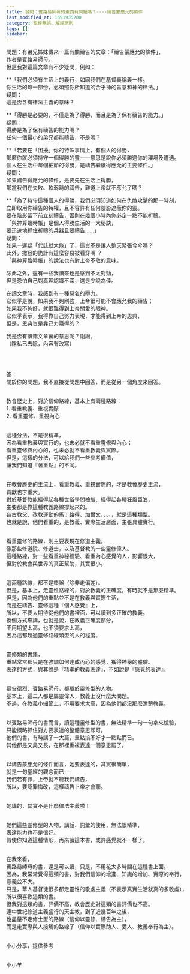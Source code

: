 ```yaml
---
title: 發問：賓路易師母的東西有問題嗎？----禱告蒙應允的條件
last_modified_at: 1691935200
category: 聖經無誤、解經原則
tags: []
sidebar: 
---
```


 <p>問題：有弟兄姊妹傳來一篇有關禱告的文章：「禱告蒙應允的條件」，<br>
作者是賓路易師母。<br>
但是我對這篇文章有不少疑問，例如：</p>

<p>**「我們必須有生活上的義行，如同我們在基督裏稱義一樣。<br>
你生活的每一部份，必須照你所知道的合乎神的旨意和神的律法。」<br>
疑問：<br>
這是否含有律法主義的意味？</p>

<p>**「得勝是必要的，不僅是為了得勝，而且是為了保有禱告的能力。」<br>
疑問：<br>
得勝是為了保有禱告的能力嗎？<br>
任何一個最小的弟兄都能禱告，不是嗎？</p>

<p>**「若要在「困擾」你的特殊事情上，有個人的得勝，<br>
那麼你就必須持守一個得勝的靈——意思是說你必須勝過你的環境及遭遇。<br>
個人在生活中每個細節的得勝，是禱告繼續得應允的主要條件。」<br>
疑問：<br>
如果禱告得應允的條件，是要先在生活上得勝，<br>
那當我們在失敗、軟弱時的禱告，難道上帝就不應允了嗎？</p>

<p>**「為了持守這種個人的得勝，我們必須知道如何在仇敵攻擊的那一時刻，<br>
立即取用你禱告的特權，且不容許有任何陰影遮蔽你的靈。<br>
要在陰影留下前立刻禱告，否則在幾個小時內你必定一點不能祈禱。<br>
「與神算臨時帳」是個人得勝生活的一大秘訣，<br>
要迅速地抓住祈禱的兵器且要禱告……」<br>
疑問：<br>
如果一遲疑「代誌就大條」了，這豈不是讓人整天緊張兮兮嗎？<br>
此外，撒旦的詭計有這麼容易被看穿嗎 ？<br>
「與神算臨時帳」的說法也有對上帝不敬的意味。</p>

<p>除此之外，還有一些我讀來也是感到不太對勁，<br>
但是恐怕自己對真理認識不深，還是少說為佳。</p>

<p>在讀文章時，我感到有一種莫名的壓力。<br>
它似乎是說，如果我不夠剛強，上帝很可能不會應允我的禱告；<br>
如果我不夠好，就很難得到上帝關愛的眼神。<br>
它似乎表示，我得靠自己努力表現，才能得到上帝的恩典，<br>
但是，恩典豈是靠己力賺得的？</p>

<p>我是否有讀錯文章裏的意思呢？謝謝。<br>
（隱私已去除，內容有改寫）</p>

<p>&nbsp;</p>

<p><br>
答：<br>
關於你的問題，我不直接從問題中回答，而是從另一個角度來回答。<br>
&nbsp;</p>

<p>教會歷史上，對於信仰路線，基本上有兩種路線：<br>
1. 看重教義、重視實際<br>
2. 看重靈修、重視內心<br>
&nbsp;</p>

<p>這種分法，不是很精準，<br>
因為看重教義與實行的，也未必就不看重靈修與內心；<br>
看重靈修與內心的，也未必就不看重教義與實際。<br>
但是，這樣的分法，可以給我們一些參考價值，<br>
讓我們知道『著重點』的不同。<br>
&nbsp;</p>

<p>在教會歷史的主流上，看重教義、重視實際的，才是教會歷史主流，<br>
貢獻也才重大。<br>
對於基督教能經得起各種世俗學問檢驗、經得起各種狂風巨浪，<br>
主要都是靠這種教義路線撐起來的。<br>
各古教父、改教運動的馬丁路得、加爾文、、、、，就是這種類型。<br>
也就是說，他們看重的，是教義、實際生活層面，主張具體實行。</p>

<p><br>
看重靈修的路線，則主要表現在修道主義，<br>
像那些修道院、修道士，以及基督教的一些靈修偉人。<br>
這種路線，對一些看重神秘經驗、看重內心感覺的人，影響很大，<br>
但對於教會與世界的真正幫助，其實很小。</p>

<p><br>
這兩種路線，都不是錯誤（除非走偏差）。<br>
但是，基本上，走靈性路線的，對於教義的正確度，有時就不是那麼精準。<br>
但是，因為他們的重點並不是在教義與實際生活，<br>
而是在禱告、靈修這種『個人感覺』上，<br>
所以，不要太期待從他們的書裡面，可以讀到多正確的教義。<br>
換個方式來講，也就是說，在教義正確度部分，<br>
不用期望太高，也不須要求太高，<br>
因為這都超過靈修路線類型的人的程度。</p>

<p><br>
靈修類的書籍，<br>
重點常常都只是在強調如何達成內心的感覺，獲得神秘的體驗。<br>
表達的方式，與其說是『精準的教義表達』，不如說是『感覺的表達』。</p>

<p><br>
慕安德烈、賓路易師母，都屬於靈修型的人物。<br>
基本上，這二人都是屬靈偉人，教義上沒什麼大問題。<br>
不過，在教義小細節上，不用要求太高，因為他們都沒那麼清楚教義。</p>

<p><br>
以賓路易師母的書而言，讀這種靈修型的書，無法精準一句一句拿來檢驗，<br>
只能概略抓住對方要表達的整體意思即可。<br>
他們的書，有時講了一大篇，重點搞不好才一點點而已。<br>
其他都是又臭又長，在那裡重複表達一個意思罷了。</p>

<p><br>
以禱告蒙應允的條件而言，她要表達的，其實很簡單，<br>
就是一句聖經的觀念而已---<br>
我們若有罪，上帝就不聽我們禱告，<br>
所以，要認罪悔改，這樣禱告上帝才會聽。<br>
&nbsp;</p>

<p>她講的，其實不是什麼律法主義啦！</p>

<p><br>
她們這些靈修型的人物，講話、詞彙的使用，無法很精準，<br>
表達能力也不是很好。<br>
假使你知道這種情形，再來讀這本書，或許感覺就不一樣了。</p>

<p><br>
在我來看，<br>
賓路易師母的書，還是可以讀，只是，不用花太多時間在這種書上面。<br>
因為，我常常覺得這類的書，對我們信仰的增進、知識的增加、實際的奉行，<br>
意義並不大。<br>
只是，華人基督徒很多都走靈性的敬虔主義（不表示真實生活就真的多敬虔），<br>
所以很喜歡這類的書。<br>
但我對這類的書，評價不高，教會歷史對這類的書評價也不高。<br>
連中世紀修道主義盛行的天主教，到了近幾百年之後，<br>
也盡量不走修士型的路線（信仰以靈修、禱告為主），<br>
而是走實際與人接觸的路線了（信仰以實際助人、愛人、教義奉行為主）。</p>

<p><br>
小小分享，提供參考</p>

<p>&nbsp;<br>
小小羊</p>
